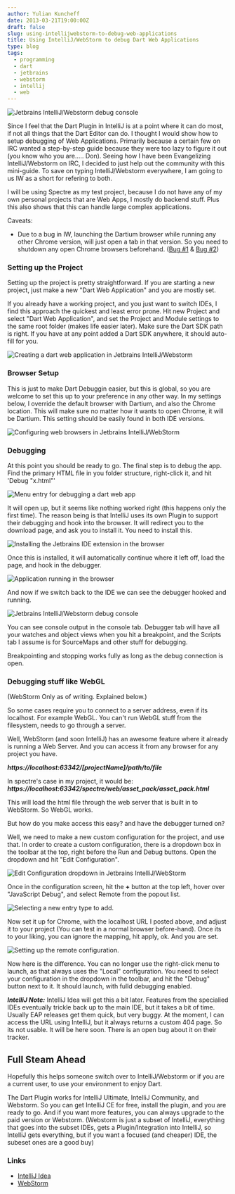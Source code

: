 ```yaml
---
author: Yulian Kuncheff
date: 2013-03-21T19:00:00Z
draft: false
slug: using-intellijwebstorm-to-debug-web-applications
title: Using IntelliJ/WebStorm to debug Dart Web Applications
type: blog
tags:
  - programming
  - dart
  - jetbrains
  - webstorm
  - intellij
  - web
---
```


<img src="/images/${slug}/debug_console" alt="Jetbrains IntelliJ/Webstorm debug console" transform-images="avif jxl webp png" />

Since I feel that the Dart Plugin in IntelliJ is at a point where it can do most, if not all things that the Dart Editor can do. I thought I would show how to setup debugging of Web Applications.
Primarily because a certain few on IRC wanted a step-by-step guide because they were too lazy to figure it out (you know who you are..... Don). Seeing how I have been Evangelizing IntelliJ/Webstorm on
IRC, I decided to just help out the community with this mini-guide. To save on typing IntelliJ/Webstorm everywhere, I am going to us IW as a short for refering to both.

I will be using Spectre as my test project, because I do not have any of my own personal projects that are Web Apps, I mostly do backend stuff. Plus this also shows that this can handle large complex
applications.

Caveats:

* Due to a bug in IW, launching the Dartium browser while running any other Chrome version, will just open a tab in that version. So you need to shutdown any open Chrome browsers beforehand. ([Bug #1](https://youtrack.jetbrains.com/issue/WEB-1561 "WEB-1561") & [Bug #2](https://youtrack.jetbrains.com/issue/WEB-6695 "WEB-6695"))

### Setting up the Project

Setting up the project is pretty straightforward. If you are starting a new project, just make a new "Dart Web Application" and you are mostly set.

If you already have a working project, and you just want to switch IDEs, I find this approach the quickest and least error prone. Hit new Project and select "Dart Web Application", and set the Project
and Module settings to the same root folder (makes life easier later). Make sure the Dart SDK path is right. If you have at any point added a Dart SDK anywhere, it should auto-fill for you.

<img src="/images/${slug}/create_project" alt="Creating a dart web application in Jetbrains IntelliJ/Webstorm" transform-images="avif jxl webp png" />

### Browser Setup

This is just to make Dart Debuggin easier, but this is global, so you are welcome to set this up to your preference in any other way. In my settings below, I override the default browser with Dartium,
and also the Chrome location. This will make sure no matter how it wants to open Chrome, it will be Dartium. This setting should be easily found in both IDE versions.

<img src="/images/${slug}/browser_setup" alt="Configuring web browsers in Jetbrains IntelliJ/WebStorm" transform-images="avif jxl webp png" />

### Debugging

At this point you should be ready to go. The final step is to debug the app. Find the primary HTML file in you folder structure, right-click it, and hit 'Debug "x.html"'

<img src="/images/${slug}/debug_menu" alt="Menu entry for debugging a dart web app" transform-images="avif jxl webp png" />

It will open up, but it seems like nothing worked right (this happens only the first time). The reason being is that IntelliJ uses its own Plugin to support their debugging and hook into the browser. It will redirect you to the download page, and ask you to install it. You need to install this.

<img src="/images/${slug}/jetbrains_extension" alt="Installing the Jetbrains IDE extension in the browser" transform-images="avif jxl webp png" />

Once this is installed, it will automatically continue where it left off, load the page, and hook in the debugger.

<img src="/images/${slug}/browser_running" alt="Application running in the browser" transform-images="avif jxl webp png" />

And now if we switch back to the IDE we can see the debugger hooked and running.

<img src="/images/${slug}/debug_console" alt="Jetbrains IntelliJ/Webstorm debug console" transform-images="avif jxl webp png" />

You can see console output in the console tab. Debugger tab will have all your watches and object views when you hit a breakpoint, and the Scripts tab I assume is for SourceMaps and other stuff for debugging.

Breakpointing and stopping works fully as long as the debug connection is open.

### Debugging stuff like WebGL

(WebStorm Only as of writing. Explained below.)

So some cases require you to connect to a server address, even if its localhost. For example WebGL. You can't run WebGL stuff from the filesystem, needs to go through a server.

Well, WebStorm (and soon IntelliJ) has an awesome feature where it already is running a Web Server. And you can access it from any browser for any project you have.

***https://localhost:63342/[projectName]/path/to/file***

In spectre's case in my project, it would be: ***https://localhost:63342/spectre/web/asset_pack/asset_pack.html***

This will load the html file through the web server that is built in to WebStorm. So WebGL works.

But how do you make access this easy? and have the debugger turned on?

Well, we need to make a new custom configuration for the project, and use that. In order to create a custom configuration, there is a dropdown box in the toolbar at the top, right before the Run and Debug buttons. Open the dropdown and hit "Edit Configuration".

<img src="/images/${slug}/edit_conf_dropdown" alt="Edit Configuration dropdown in Jetbrains IntelliJ/WebStorm" transform-images="avif jxl webp png" />

Once in the configuration screen, hit the **+** button at the top left, hover over "JavaScript Debug", and select Remote from the popout list.

<img src="/images/${slug}/edit_conf_plus" alt="Selecting a new entry type to add." transform-images="avif jxl webp png" />

Now set it up for Chrome, with the localhost URL I posted above, and adjust it to your project (You can test in a normal browser before-hand). Once its to your liking, you can ignore the mapping, hit apply, ok. And you are set.

<img src="/images/${slug}/edit_conf_remote" alt="Setting up the remote configuration." transform-images="avif jxl webp png" />

Now here is the difference. You can no longer use the right-click menu to launch, as that always uses the "Local" configuration. You need to select your configuration in the dropdown in the toolbar, and hit the "Debug" button next to it. It should launch, with fulld debugging enabled.

***IntelliJ Note:*** IntelliJ Idea will get this a bit later. Features from the specialied IDEs eventually trickle back up to the main IDE, but it takes a bit of time. Usually EAP releases get them quick, but very buggy. At the moment, I can access the URL using IntelliJ, but it always returns a custom 404 page. So its not usable. It will be here soon. There is an open bug about it on their tracker.

## Full Steam Ahead

Hopefully this helps someone switch over to IntelliJ/Webstorm or if you are a current user, to use your environment to enjoy Dart.

The Dart Plugin works for IntelliJ Ultimate, IntelliJ Community, and Webstorm. So you can get IntelliJ CE for free, install the plugin, and you are ready to go. And if you want more features, you can always upgrade to the paid version or Webstorm. (Webstorm is just a subset of IntelliJ, everything that goes into the subset IDEs, gets a Plugin/Integration into IntelliJ, so IntelliJ gets everything, but if you want a focused (and cheaper) IDE, the subeset ones are a good buy)

### Links

* [IntelliJ Idea](https://www.jetbrains.com/idea/ "IntelliJ Idea")
* [WebStorm](https://www.jetbrains.com/webstorm/ "WebStorm")
